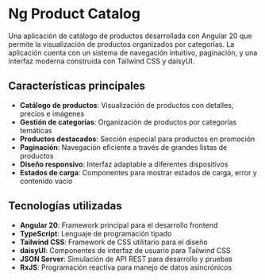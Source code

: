 # Ng Product Catalog

Una aplicación de catálogo de productos desarrollada con Angular 20 que permite la visualización de productos organizados por categorías. La aplicación cuenta con un sistema de navegación intuitivo, paginación, y una interfaz moderna construida con Tailwind CSS y daisyUI.

## Características principales

- **Catálogo de productos**: Visualización de productos con detalles, precios e imágenes
- **Gestión de categorías**: Organización de productos por categorías temáticas
- **Productos destacados**: Sección especial para productos en promoción
- **Paginación**: Navegación eficiente a través de grandes listas de productos
- **Diseño responsivo**: Interfaz adaptable a diferentes dispositivos
- **Estados de carga**: Componentes para mostrar estados de carga, error y contenido vacío

## Tecnologías utilizadas

- **Angular 20**: Framework principal para el desarrollo frontend
- **TypeScript**: Lenguaje de programación tipado
- **Tailwind CSS**: Framework de CSS utilitario para el diseño
- **daisyUI**: Componentes de interfaz de usuario para Tailwind CSS
- **JSON Server**: Simulación de API REST para desarrollo y pruebas
- **RxJS**: Programación reactiva para manejo de datos asincrónicos
